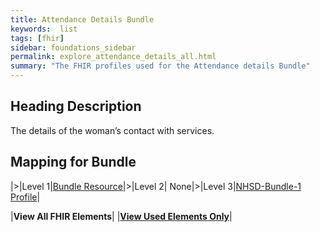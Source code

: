 ```yaml
---
title: Attendance Details Bundle
keywords:  list
tags: [fhir]
sidebar: foundations_sidebar
permalink: explore_attendance_details_all.html
summary: "The FHIR profiles used for the Attendance details Bundle"
---
```


## Heading Description ##
The details of the woman’s contact with services.

## Mapping for Bundle ##

|>|Level 1|[Bundle Resource](http://hl7.org/fhir/stu3/bundle.html)|>|Level 2| None|>|Level 3|[NHSD-Bundle-1 Profile](http://xxx)|

|**View All FHIR Elements**|    |**[View Used Elements Only](explore_attendance_details.html#mapping-for-bundle)**| 
